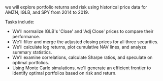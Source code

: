 we will explore portfolio returns and risk using historical price data for AMZN, IGLB, and SPY from 2014 to 2019.

Tasks include:
*   We'll normalize IGLB's 'Close' and 'Adj Close' prices to compare their performance.
*   We'll filter and merge the adjusted closing prices for all three securities.
*   We'll calculate log returns, plot cumulative NAV lines, and analyze summary statistics.
*   We'll examine correlations, calculate Sharpe ratios, and speculate on optimal portfolios.
*   Using Monte Carlo simulations, we'll generate an efficient frontier to identify optimal portfolios based on risk and return.
